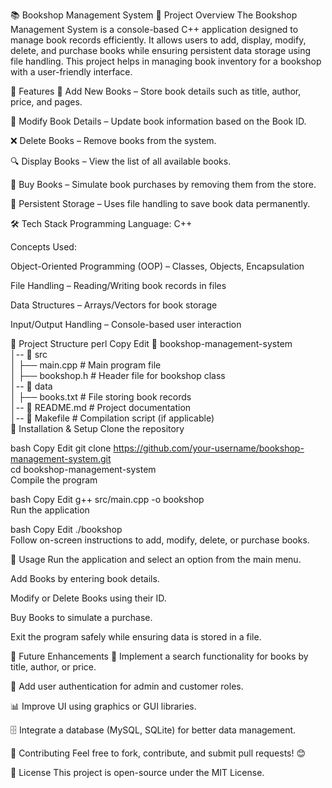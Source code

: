 📚 Bookshop Management System
📌 Project Overview
The Bookshop Management System is a console-based C++ application designed to manage book records efficiently. It allows users to add, display, modify, delete, and purchase books while ensuring persistent data storage using file handling. This project helps in managing book inventory for a bookshop with a user-friendly interface.

🚀 Features
📖 Add New Books – Store book details such as title, author, price, and pages.

📌 Modify Book Details – Update book information based on the Book ID.

❌ Delete Books – Remove books from the system.

🔍 Display Books – View the list of all available books.

🛒 Buy Books – Simulate book purchases by removing them from the store.

💾 Persistent Storage – Uses file handling to save book data permanently.

🛠 Tech Stack
Programming Language: C++

Concepts Used:

Object-Oriented Programming (OOP) – Classes, Objects, Encapsulation

File Handling – Reading/Writing book records in files

Data Structures – Arrays/Vectors for book storage

Input/Output Handling – Console-based user interaction

📂 Project Structure
perl
Copy
Edit
📁 bookshop-management-system  
│-- 📁 src  
│   ├── main.cpp          # Main program file  
│   ├── bookshop.h        # Header file for bookshop class  
│-- 📁 data  
│   ├── books.txt         # File storing book records  
│-- 📄 README.md          # Project documentation  
│-- 📄 Makefile           # Compilation script (if applicable)  
🔧 Installation & Setup
Clone the repository

bash
Copy
Edit
git clone https://github.com/your-username/bookshop-management-system.git  
cd bookshop-management-system  
Compile the program

bash
Copy
Edit
g++ src/main.cpp -o bookshop  
Run the application

bash
Copy
Edit
./bookshop  
Follow on-screen instructions to add, modify, delete, or purchase books.

📝 Usage
Run the application and select an option from the main menu.

Add Books by entering book details.

Modify or Delete Books using their ID.

Buy Books to simulate a purchase.

Exit the program safely while ensuring data is stored in a file.

🚀 Future Enhancements
📌 Implement a search functionality for books by title, author, or price.

🔐 Add user authentication for admin and customer roles.

📊 Improve UI using graphics or GUI libraries.

🗄️ Integrate a database (MySQL, SQLite) for better data management.

🤝 Contributing
Feel free to fork, contribute, and submit pull requests! 😊

📜 License
This project is open-source under the MIT License.
